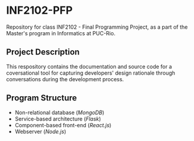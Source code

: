 # INF2102-PFP
Repository for class INF2102 - Final Programming Project, as a part of the Master's program in Informatics at PUC-Rio.

## Project Description

This respository contains the documentation and source code for a coversational tool for capturing developers' design rationale through conversations during the development process.

## Program Structure

* Non-relational database (*MongoDB*)
* Service-based architecture (*Flask*)
* Component-based front-end (*React.js*)
* Webserver (*Node.js*)
